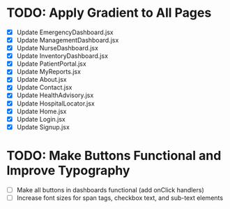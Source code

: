 # TODO: Apply Gradient to All Pages

- [x] Update EmergencyDashboard.jsx
- [x] Update ManagementDashboard.jsx
- [x] Update NurseDashboard.jsx
- [x] Update InventoryDashboard.jsx
- [x] Update PatientPortal.jsx
- [x] Update MyReports.jsx
- [x] Update About.jsx
- [x] Update Contact.jsx
- [x] Update HealthAdvisory.jsx
- [x] Update HospitalLocator.jsx
- [x] Update Home.jsx
- [x] Update Login.jsx
- [x] Update Signup.jsx

# TODO: Make Buttons Functional and Improve Typography

- [ ] Make all buttons in dashboards functional (add onClick handlers)
- [ ] Increase font sizes for span tags, checkbox text, and sub-text elements
